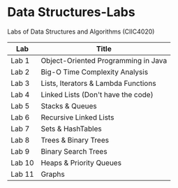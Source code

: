 # Data Structures-Labs
Labs of Data Structures and Algorithms (CIIC4020)

<table class="tg">
<thead>
  <tr>
    <th class="tg-0lax">Lab</th>
    <th class="tg-0lax">Title</th>
  </tr>
</thead>
<tbody>
  <tr>
    <td class="tg-0lax">Lab 1</td>
    <td class="tg-0lax">Object-Oriented Programming in Java</td>
  </tr>
  <tr>
    <td class="tg-0lax">Lab 2</td>
    <td class="tg-0lax">Big-O Time Complexity Analysis</td>
  </tr>
  <tr>
    <td class="tg-0lax">Lab 3</td>
    <td class="tg-0lax">Lists, Iterators &amp; Lambda Functions</td>
  </tr>
  <tr>
    <td class="tg-0lax">Lab 4 </td>
    <td class="tg-0lax">Linked Lists (Don't have the code)</td>
  </tr>
    <tr>
    <td class="tg-0lax">Lab 5 </td>
    <td class="tg-0lax">Stacks &amp; Queues</td>
  </tr>
    <tr>
    <td class="tg-0lax">Lab 6 </td>
    <td class="tg-0lax">Recursive Linked Lists</td>
  </tr>
  <tr>
    <td class="tg-0lax">Lab 7 </td>
    <td class="tg-0lax">Sets &amp; HashTables</td>
  </tr>
      <tr>
    <td class="tg-0lax">Lab 8 </td>
    <td class="tg-0lax">Trees &amp; Binary Trees</td>
  </tr>
    <tr>
    <td class="tg-0lax">Lab 9 </td>
    <td class="tg-0lax">Binary Search Trees</td>
  </tr>
  <tr>
    <td class="tg-0lax">Lab 10 </td>
    <td class="tg-0lax">Heaps &amp; Priority Queues</td>
  </tr>
  <tr>
    <td class="tg-0lax">Lab 11 </td>
    <td class="tg-0lax">Graphs</td>
  </tr>
</tbody>
</table>

